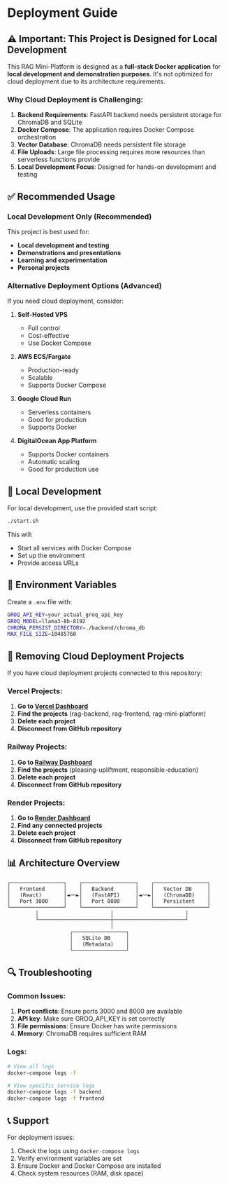 # Deployment Guide

## ⚠️ Important: This Project is Designed for Local Development

This RAG Mini-Platform is designed as a **full-stack Docker application** for **local development and demonstration purposes**. It's not optimized for cloud deployment due to its architecture requirements.

### Why Cloud Deployment is Challenging:

1. **Backend Requirements**: FastAPI backend needs persistent storage for ChromaDB and SQLite
2. **Docker Compose**: The application requires Docker Compose orchestration
3. **Vector Database**: ChromaDB needs persistent file storage
4. **File Uploads**: Large file processing requires more resources than serverless functions provide
5. **Local Development Focus**: Designed for hands-on development and testing

## ✅ Recommended Usage

### **Local Development Only** (Recommended)

This project is best used for:
- **Local development and testing**
- **Demonstrations and presentations**
- **Learning and experimentation**
- **Personal projects**

### **Alternative Deployment Options** (Advanced)

If you need cloud deployment, consider:

1. **Self-Hosted VPS**
   - Full control
   - Cost-effective
   - Use Docker Compose

2. **AWS ECS/Fargate**
   - Production-ready
   - Scalable
   - Supports Docker Compose

3. **Google Cloud Run**
   - Serverless containers
   - Good for production
   - Supports Docker

4. **DigitalOcean App Platform**
   - Supports Docker containers
   - Automatic scaling
   - Good for production use

## 🔧 Local Development

For local development, use the provided start script:

```bash
./start.sh
```

This will:

- Start all services with Docker Compose
- Set up the environment
- Provide access URLs

## 📝 Environment Variables

Create a `.env` file with:

```bash
GROQ_API_KEY=your_actual_groq_api_key
GROQ_MODEL=llama3-8b-8192
CHROMA_PERSIST_DIRECTORY=./backend/chroma_db
MAX_FILE_SIZE=10485760
```

## 🚫 Removing Cloud Deployment Projects

If you have cloud deployment projects connected to this repository:

### **Vercel Projects:**
1. **Go to [Vercel Dashboard](https://vercel.com/dashboard)**
2. **Find the projects** (rag-backend, rag-frontend, rag-mini-platform)
3. **Delete each project**
4. **Disconnect from GitHub repository**

### **Railway Projects:**
1. **Go to [Railway Dashboard](https://railway.app/dashboard)**
2. **Find the projects** (pleasing-upliftment, responsible-education)
3. **Delete each project**
4. **Disconnect from GitHub repository**

### **Render Projects:**
1. **Go to [Render Dashboard](https://dashboard.render.com/)**
2. **Find any connected projects**
3. **Delete each project**
4. **Disconnect from GitHub repository**

## 📊 Architecture Overview

```
┌─────────────────┐    ┌─────────────────┐    ┌─────────────────┐
│   Frontend      │    │   Backend       │    │   Vector DB     │
│   (React)       │◄──►│   (FastAPI)     │◄──►│   (ChromaDB)    │
│   Port 3000     │    │   Port 8000     │    │   Persistent    │
└─────────────────┘    └─────────────────┘    └─────────────────┘
         │                       │                       │
         └───────────────────────┼───────────────────────┘
                                 │
                    ┌─────────────────┐
                    │   SQLite DB     │
                    │   (Metadata)    │
                    └─────────────────┘
```

## 🔍 Troubleshooting

### Common Issues:

1. **Port conflicts**: Ensure ports 3000 and 8000 are available
2. **API key**: Make sure GROQ_API_KEY is set correctly
3. **File permissions**: Ensure Docker has write permissions
4. **Memory**: ChromaDB requires sufficient RAM

### Logs:

```bash
# View all logs
docker-compose logs -f

# View specific service logs
docker-compose logs -f backend
docker-compose logs -f frontend
```

## 📞 Support

For deployment issues:

1. Check the logs using `docker-compose logs`
2. Verify environment variables are set
3. Ensure Docker and Docker Compose are installed
4. Check system resources (RAM, disk space)
